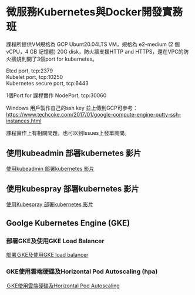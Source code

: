 # 微服務Kubernetes與Docker開發實務班

課程所提供VM規格為 GCP Ubunt20.04LTS VM，規格為 e2-medium (2 個 vCPU，4 GB 記憶體) 20G disk，防火牆支援HTTP and HTTPS，還在VPC的防火牆規則開了3個port for kubernetes。

Etcd port, tcp:2379  
Kubelet port, tcp:10250  
Kubernetes secure port, tcp:6443  

1個Port for 課程實作 
NodePort, tcp:30060

Windows 用戶製作自己的ssh key 並上傳到GCP可參考：https://www.techcoke.com/2017/01/google-compute-engine-putty-ssh-instances.html

課程實作上有相關問題，也可以到Issues上發單詢問。

## 使用kubeadmin 部署kubernetes 影片
[使用kubeadmin 部署kubernetes 影片](https://youtu.be/JjOekmoacBg)
## 使用kubespray 部署kubernetes 影片
[使用Kubespray 部署kubernetes 影片](https://youtu.be/n0HAqlphXMQ)

## Goolge Kubernetes Engine (GKE)
### 部署GKE及使用GKE Load Balancer
[部署ＧKE及使用GKE load balancer](https://youtu.be/wwZrYZ5Tqs0)
### GKE使用雲端硬碟及Horizontal Pod Autoscaling (hpa)
[ＧKE使用雲端硬碟及Horizontal Pod Autoscaling](https://youtu.be/CINobo_CQ1U)


